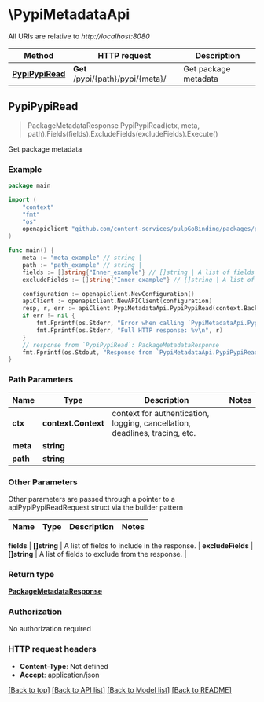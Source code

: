 # \PypiMetadataApi

All URIs are relative to *http://localhost:8080*

Method | HTTP request | Description
------------- | ------------- | -------------
[**PypiPypiRead**](PypiMetadataApi.md#PypiPypiRead) | **Get** /pypi/{path}/pypi/{meta}/ | Get package metadata



## PypiPypiRead

> PackageMetadataResponse PypiPypiRead(ctx, meta, path).Fields(fields).ExcludeFields(excludeFields).Execute()

Get package metadata



### Example

```go
package main

import (
    "context"
    "fmt"
    "os"
    openapiclient "github.com/content-services/pulpGoBinding/packages/pulpGoBinding"
)

func main() {
    meta := "meta_example" // string | 
    path := "path_example" // string | 
    fields := []string{"Inner_example"} // []string | A list of fields to include in the response. (optional)
    excludeFields := []string{"Inner_example"} // []string | A list of fields to exclude from the response. (optional)

    configuration := openapiclient.NewConfiguration()
    apiClient := openapiclient.NewAPIClient(configuration)
    resp, r, err := apiClient.PypiMetadataApi.PypiPypiRead(context.Background(), meta, path).Fields(fields).ExcludeFields(excludeFields).Execute()
    if err != nil {
        fmt.Fprintf(os.Stderr, "Error when calling `PypiMetadataApi.PypiPypiRead``: %v\n", err)
        fmt.Fprintf(os.Stderr, "Full HTTP response: %v\n", r)
    }
    // response from `PypiPypiRead`: PackageMetadataResponse
    fmt.Fprintf(os.Stdout, "Response from `PypiMetadataApi.PypiPypiRead`: %v\n", resp)
}
```

### Path Parameters


Name | Type | Description  | Notes
------------- | ------------- | ------------- | -------------
**ctx** | **context.Context** | context for authentication, logging, cancellation, deadlines, tracing, etc.
**meta** | **string** |  | 
**path** | **string** |  | 

### Other Parameters

Other parameters are passed through a pointer to a apiPypiPypiReadRequest struct via the builder pattern


Name | Type | Description  | Notes
------------- | ------------- | ------------- | -------------


 **fields** | **[]string** | A list of fields to include in the response. | 
 **excludeFields** | **[]string** | A list of fields to exclude from the response. | 

### Return type

[**PackageMetadataResponse**](PackageMetadataResponse.md)

### Authorization

No authorization required

### HTTP request headers

- **Content-Type**: Not defined
- **Accept**: application/json

[[Back to top]](#) [[Back to API list]](../README.md#documentation-for-api-endpoints)
[[Back to Model list]](../README.md#documentation-for-models)
[[Back to README]](../README.md)

